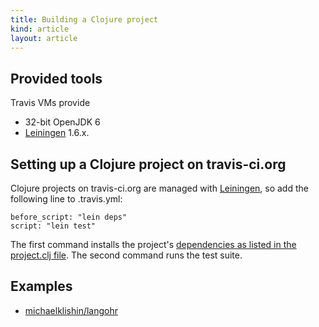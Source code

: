 ```yaml
---
title: Building a Clojure project
kind: article
layout: article
---
```


## Provided tools

Travis VMs provide

* 32-bit OpenJDK 6
* [Leiningen](https://github.com/technomancy/leiningen) 1.6.x.


## Setting up a Clojure project on travis-ci.org

Clojure projects on travis-ci.org are managed with [Leiningen](https://github.com/technomancy/leiningen), so add the following line to .travis.yml:

    before_script: "lein deps"
    script: "lein test"


The first command installs the project's [dependencies as listed in the project.clj file](https://github.com/technomancy/leiningen/blob/master/sample.project.clj). The second command runs the test suite.


## Examples

 * [michaelklishin/langohr](https://github.com/michaelklishin/langohr/blob/master/.travis.yml)